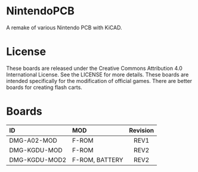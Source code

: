 # NintendoPCB

A remake of various Nintendo PCB with KiCAD.

# License

These boards are released under the Creative Commons Attribution 4.0 International License. See the LICENSE for more details. These boards are intended specifically for the modification of official games. There are better boards for creating flash carts.

# Boards

| ID            | MOD            | Revision |
| :------------ | :------------- | :------: |
| DMG-A02-MOD   | F-ROM          | REV1     |
| DMG-KGDU-MOD  | F-ROM          | REV2     |
| DMG-KGDU-MOD2 | F-ROM, BATTERY | REV2     |

